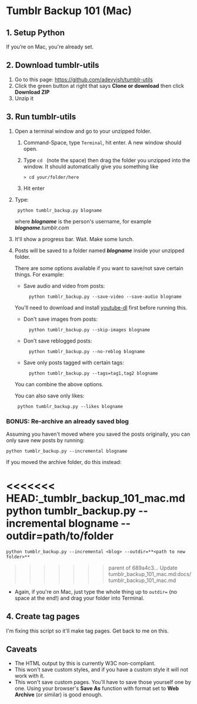 # Tumblr Backup 101 (Mac)

## 1. Setup Python

If you’re on Mac, you're already set.

## 2. Download tumblr-utils

1. Go to this page: https://github.com/adevyish/tumblr-utils
2. Click the green button at right that says **Clone or download** then click **Download ZIP**
3. Unzip it

## 3. Run tumblr-utils

1. Open a terminal window and go to your unzipped folder.

	1. Command-Space, type `Terminal`, hit enter. A new window should open.
	2. Type `cd ` (note the space) then drag the folder you unzipped into the window. It should automatically give you something like

		```> cd your/folder/here```

	3. Hit enter

2. Type:

		python tumblr_backup.py blogname

	where ***blogname*** is the person's username, for example ***blogname**.tumblr.com*

3. It'll show a progress bar. Wait. Make some lunch.
4. Posts will be saved to a folder named ***blogname*** inside your unzipped folder.

	There are some options available if you want to save/not save certain things. For example:

	* Save audio and video from posts:

			python tumblr_backup.py --save-video --save-audio blogname

    You'll need to download and install [youtube-dl](https://rg3.github.io/youtube-dl/) first before running this. 

	* Don't save images from posts:

			python tumblr_backup.py --skip-images blogname

	* Don't save reblogged posts:

			python tumblr_backup.py --no-reblog blogname

	* Save only posts tagged with certain tags:

			python tumblr_backup.py --tags=tag1,tag2 blogname

	You can combine the above options.

	You can also save only likes:

		python tumblr_backup.py --likes blogname

### BONUS: Re-archive an already saved blog

Assuming you haven't moved where you saved the posts originally, you can only save new posts by running:

	python tumblr_backup.py --incremental blogname

If you moved the archive folder, do this instead:

<<<<<<< HEAD:_tumblr_backup_101_mac.md
	python tumblr_backup.py --incremental blogname --outdir=path/to/folder
=======
	python tumblr_backup.py --incremental <blog> --outdir=**<path to new folder>**
>>>>>>> parent of 689a4c3... Update tumblr_backup_101_mac.md:docs/tumblr_backup_101_mac.md

* Again, if you're on Mac, just type the whole thing up to `outdir=` (no space at the end!) and drag your folder into Terminal.

## 4. Create tag pages

I'm fixing this script so it'll make tag pages. Get back to me on this.

## Caveats

* The HTML output by this is currently W3C non-compliant.
* This won't save custom styles, and if you have a custom style it will not work with it.
* This won't save custom pages. You'll have to save those yourself one by one. Using your browser's **Save As** function with format set to **Web Archive** (or similar) is good enough.
